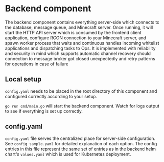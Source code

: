 # Backend component

The backend component contains everything server-side which connects to the database, message queue, and Minecraft server. Once running, it will start the HTTP API server which is consumed by the frontend client application, configure RCON connection to your Minecraft server, and spawn worker process that waits and continuous handles incoming whitelist applications and dispatching tasks to Ops. It is implemented with reliability and security in mind which supports automatic channel recovery should connection to message broker got closed unexpectedly and retry patterns for operations in case of failure

## Local setup

`config.yaml` needs to be placed in the root directory of this component and configured correctly according to your setup.

`go run cmd/main.go` will start the backend component.
Watch for logs output to see if everything is set up correctly.

## config.yaml

`config.yaml` file serves the centralized place for server-side configuration. See `config_sample.yaml` for  detailed explanation of each option. The config entries in this file represent the same set of entries as in the backend helm chart's `values.yaml` which is used for Kubernetes deployment.

